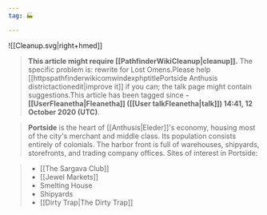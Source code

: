 ```yaml
---
tag: 🏭

---
```

![[Cleanup.svg|right+hmed]] 



> **This article might require [[PathfinderWikiCleanup|cleanup]].**
The specific problem is: rewrite for Lost Omens.Please help [[httpspathfinderwikicomwindexphptitlePortside Anthusis districtactionedit|improve it]] if you can; the talk page might contain suggestions.This article has been tagged since **-[[UserFleanetha|Fleanetha]] ([[User talkFleanetha|talk]]) 14:41, 12 October 2020 (UTC)**.


> **Portside** is the heart of [[Anthusis|Eleder]]'s economy, housing most of the city's merchant and middle class. Its population consists entirely of colonials. The harbor front is full of warehouses, shipyards, storefronts, and trading company offices.
> Sites of interest in Portside:

> - [[The Sargava Club]]
> - [[Jewel Markets]]
> - Smelting House
> - Shipyards
> - [[Dirty Trap|The Dirty Trap]]






